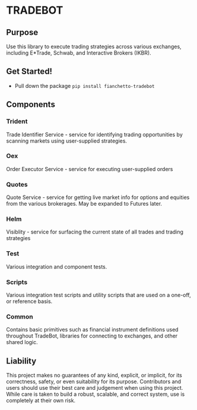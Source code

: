# TRADEBOT

## Purpose

Use this library to execute trading strategies across various exchanges, including E*Trade, Schwab, and Interactive Brokers (IKBR).

## Get Started!
- Pull down the package
`pip install fianchetto-tradebot`

## Components

### Trident

Trade Identifier Service - service for identifying trading opportunities by scanning markets using user-supplied strategies.

### Oex

Order Executor Service - service for executing user-supplied orders

### Quotes

Quote Service - service for getting live market info for options and equities from the various brokerages. May be expanded to Futures later.

### Helm

Visiblity - service for surfacing the current state of all trades and trading strategies

### Test

Various integration and component tests.

### Scripts

Various integration test scripts and utility scripts that are used on a one-off, or reference basis.

### Common

Contains basic primitives such as financial instrument definitions used throughout TradeBot, libraries for connecting to exchanges, and other shared logic.

## Liability
This project makes no guarantees of any kind, explicit, or implicit, for its correctness, safety, or even suitability for its purpose. Contributors and users should use their best care and judgement when using this project.
While care is taken to build a robust, scalable, and correct system, use is completely at their own risk.
